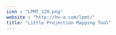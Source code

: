 ```yaml
---
icon : "LPMT_128.png"
website : "http://hv-a.com/lpmt/"
title: "Little Projection Mapping Tool"
---
```

